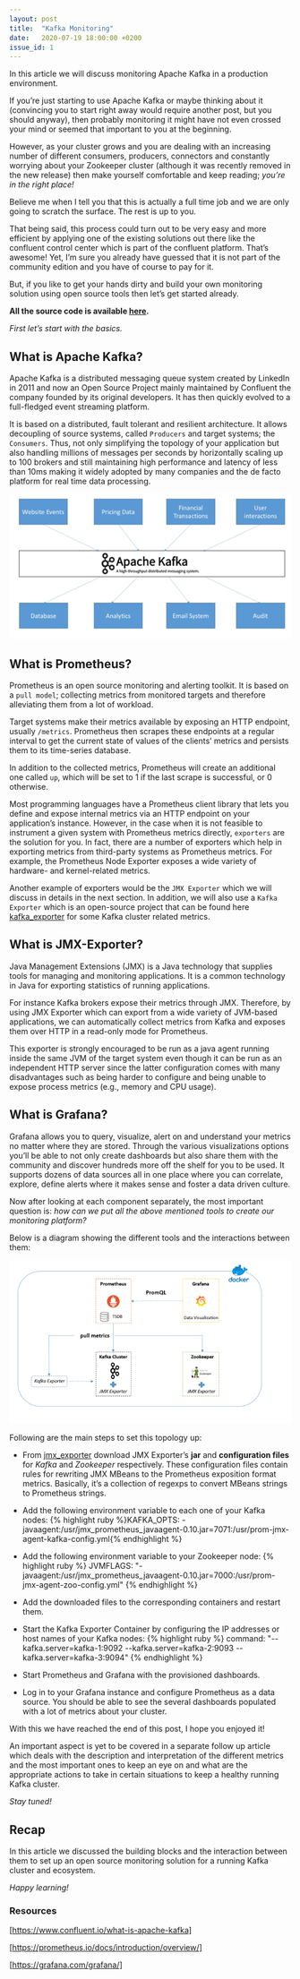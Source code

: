 ```yaml
---
layout: post
title:  "Kafka Monitoring"
date:   2020-07-19 18:00:00 +0200
issue_id: 1
---
```

In this article we will discuss monitoring Apache Kafka in a production environment. 

If you’re just starting to use Apache Kafka or maybe thinking about it (convincing you to start right away would require another post, but you should anyway), then probably monitoring it might have not even crossed your mind or seemed that important to you at the beginning. 

However, as your cluster grows and you are dealing with an increasing number of different consumers, producers, connectors and constantly worrying about your Zookeeper cluster (although it was recently removed in the new release) then make yourself comfortable and keep reading; *you’re in the right place!*

Believe me when I tell you that this is actually a full time job and we are only going to scratch the surface. The rest is up to you. 

That being said, this process could turn out to be very easy and more efficient by applying one of the existing solutions out there like the confluent control center which is part of the confluent platform. That’s awesome! Yet, I’m sure you already have guessed that it is not part of the community edition and you have of course to pay for it. 

But, if you like to get your hands dirty and build your own monitoring solution using open source tools then let’s get started already. 

**All the source code is available [here].**

*First let’s start with the basics.*

## What is Apache Kafka? ##

Apache Kafka is a distributed messaging queue system created by LinkedIn in 2011 and now an Open Source Project mainly maintained by Confluent the company founded by its original developers. It has then quickly evolved to a full-fledged event streaming platform. 

It is based on a distributed, fault tolerant and resilient architecture. It allows decoupling of source systems, called `Producers` and target systems; the `Consumers`. Thus, not only simplifying the topology of your application but also handling millions of messages per seconds by horizontally scaling up to 100 brokers and still maintaining high performance and latency of less than 10ms making it widely adopted by many companies and the de facto platform for real time data processing.   

![image](/assets/images/1_apache_kafka.png)

## What is Prometheus? ##
Prometheus is an open source monitoring and alerting toolkit. It is based on a `pull model`; collecting metrics from monitored targets and therefore alleviating them from a lot of workload. 

Target systems make their metrics available by exposing an HTTP endpoint, usually `/metrics`. Prometheus then scrapes these endpoints at a regular interval to get the current state of values of the clients’ metrics and persists them to its time-series database. 

In addition to the collected metrics, Prometheus will create an additional one called `up`, which will be set to 1 if the last scrape is successful, or 0 otherwise.

Most programming languages have a Prometheus client library that lets you define and expose internal metrics via an HTTP endpoint on your application’s instance. However, in the case when it is not feasible to instrument a given system with Prometheus metrics directly, `exporters` are the solution for you. In fact, there are a number of exporters which help in exporting metrics from third-party systems as Prometheus metrics. For example, the Prometheus Node Exporter exposes a wide variety of hardware- and kernel-related metrics. 

Another example of exporters would be the `JMX Exporter` which we will discuss in details in the next section. In addition, we will also use a `Kafka Exporter` which is an open-source project that can be found here [kafka_exporter] for some Kafka cluster related metrics. 

## What is JMX-Exporter? ##

Java Management Extensions (JMX) is a Java technology that supplies tools for managing and monitoring applications. It is a common technology in Java for exporting statistics of running applications. 

For instance Kafka brokers expose their metrics through JMX. Therefore, by using JMX Exporter which can export from a wide variety of JVM-based applications, we can automatically collect metrics from Kafka and exposes them over HTTP in a read-only mode for Prometheus.  

This exporter is strongly encouraged to be run as a java agent running inside the same JVM of the target system even though it can be run as an independent HTTP server since the latter configuration comes with many disadvantages such as being harder to configure and being unable to expose process metrics (e.g., memory and CPU usage).

## What is Grafana? ## 
Grafana allows you to query, visualize, alert on and understand your metrics no matter where they are stored. Through the various visualizations options you’ll be able to not only create dashboards but also share them with the community and discover hundreds more off the shelf for you to be used. It supports dozens of data sources all in one place where you can correlate, explore, define alerts where it makes sense and foster a data driven culture.

Now after looking at each component separately, the most important question is:
*how can we put all the above mentioned tools to create our monitoring platform?*

Below is a diagram showing the different tools and the interactions between them:

![image](/assets/images/1_kafka_monitoring_architecture.png)

Following are the main steps to set this topology up:
+ From [jmx_exporter] download JMX Exporter’s **jar** and **configuration files** for *Kafka* and *Zookeeper* respectively.
These configuration files contain rules for rewriting JMX MBeans to the Prometheus exposition format metrics. Basically, it’s a collection of regexps to convert MBeans strings to Prometheus strings.

+ Add the following environment variable to each one of your Kafka nodes: 
{% highlight ruby %}KAFKA_OPTS: -javaagent:/usr/jmx_prometheus_javaagent-0.10.jar=7071:/usr/prom-jmx-agent-kafka-config.yml{% endhighlight %}

+ Add the following environment variable to your Zookeeper node:
{% highlight ruby %}
JVMFLAGS: "-javaagent:/usr/jmx_prometheus_javaagent-0.10.jar=7000:/usr/prom-jmx-agent-zoo-config.yml"
{% endhighlight %}

+ Add the downloaded files to the corresponding containers and restart them. 
+ Start the Kafka Exporter Container by configuring the IP addresses or host names of your Kafka nodes:
{% highlight ruby %}
command: "--kafka.server=kafka-1:9092 --kafka.server=kafka-2:9093 --kafka.server=kafka-3:9094"
{% endhighlight %}

+ Start Prometheus and Grafana with the provisioned dashboards. 
+ Log in to your Grafana instance and configure Prometheus as a data source. You should be able to see the several dashboards populated with a lot of metrics about your cluster. 

With this we have reached the end of this post, I hope you enjoyed it! 

An important aspect is yet to be covered in a separate follow up article which deals with the description and interpretation of the different metrics and the most important ones to keep an eye on and what are the appropriate actions to take in certain situations to keep a healthy running Kafka cluster. 

*Stay tuned!*

## Recap ## 

In this article we discussed the building blocks and the interaction between them to set up an open source monitoring solution for a running Kafka cluster and ecosystem.

*Happy learning!*

### Resources ###

[https://www.confluent.io/what-is-apache-kafka]

[https://prometheus.io/docs/introduction/overview/]

[https://grafana.com/grafana/]



[here]: https://github.com/firasesbai/Monitoring-Kafka 
[kafka_exporter]: https://github.com/danielqsj/kafka_exporter
[jmx_exporter]: https://github.com/prometheus/jmx_exporter 
[https://www.confluent.io/what-is-apache-kafka]: https://www.confluent.io/what-is-apache-kafka 
[https://prometheus.io/docs/introduction/overview/]: https://prometheus.io/docs/introduction/overview/]
[https://grafana.com/grafana/]: https://grafana.com/grafana/
